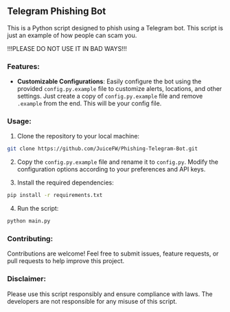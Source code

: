 ## Telegram Phishing Bot

This is a Python script designed to phish using a Telegram bot.
This script is just an example of how people can scam you.

!!!PLEASE DO NOT USE IT IN BAD WAYS!!!

### Features:
- **Customizable Configurations**: Easily configure the bot using the provided `config.py.example` file to customize alerts, locations, and other settings. Just create a copy of `config.py.example` file and remove `.example` from the end. This will be your config file.

### Usage:
1. Clone the repository to your local machine:

```bash
git clone https://github.com/JuiceFW/Phishing-Telegram-Bot.git
```

2. Copy the `config.py.example` file and rename it to `config.py`. Modify the configuration options according to your preferences and API keys.

3. Install the required dependencies:

```bash
pip install -r requirements.txt
```

4. Run the script:

```bash
python main.py
```

### Contributing:
Contributions are welcome! Feel free to submit issues, feature requests, or pull requests to help improve this project.

### Disclaimer:
Please use this script responsibly and ensure compliance with laws. The developers are not responsible for any misuse of this script.
